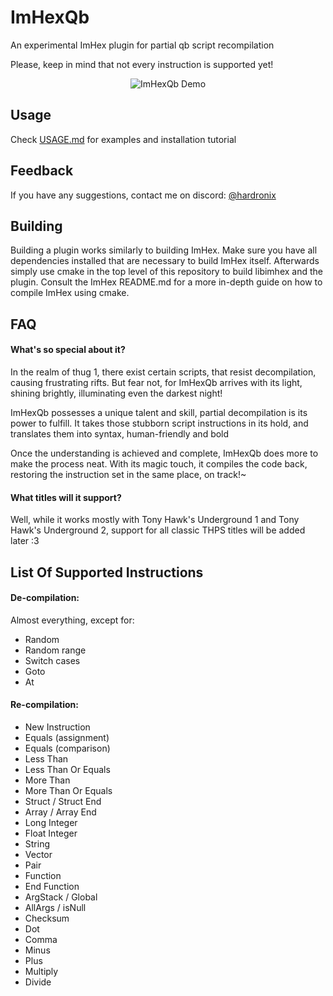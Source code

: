 # ImHexQb

An experimental ImHex plugin for partial qb script recompilation

Please, keep in mind that not every instruction is supported yet!

<p align="center">
    <img src="https://media.giphy.com/media/B4FJnPMsakfFU3xHL6/giphy.gif" alt="ImHexQb Demo">
</p>

## Usage
Check [USAGE.md](https://github.com/hardronix122/imhexqb/blob/master/USAGE.md) for examples and installation tutorial

## Feedback

If you have any suggestions, contact me on discord: [@hardronix](https://discordapp.com/users/450752497523621908)
## Building

Building a plugin works similarly to building ImHex. Make sure you have all dependencies installed that are necessary to build ImHex itself. Afterwards simply use cmake in the top level of this repository to build libimhex and the plugin. Consult the ImHex README.md for a more in-depth guide on how to compile ImHex using cmake.

## FAQ

#### What's so special about it?

In the realm of thug 1, there exist certain scripts,
that resist decompilation, causing frustrating rifts.
But fear not, for ImHexQb arrives with its light,
shining brightly, illuminating even the darkest night!

ImHexQb possesses a unique talent and skill,
partial decompilation is its power to fulfill.
It takes those stubborn script instructions in its hold,
and translates them into syntax, human-friendly and bold

Once the understanding is achieved and complete,
ImHexQb does more to make the process neat.
With its magic touch, it compiles the code back,
restoring the instruction set in the same place, on track!~

#### What titles will it support?

Well, while it works mostly with Tony Hawk's Underground 1 and Tony Hawk's Underground 2, support for all classic THPS titles will be added later :3
## List Of Supported Instructions

#### De-compilation:
Almost everything, except for:

+ Random
+ Random range
+ Switch cases
+ Goto
+ At

#### Re-compilation:

+ New Instruction
+ Equals (assignment)
+ Equals (comparison)
+ Less Than
+ Less Than Or Equals
+ More Than
+ More Than Or Equals
+ Struct / Struct End
+ Array / Array End
+ Long Integer
+ Float Integer
+ String
+ Vector
+ Pair
+ Function
+ End Function
+ ArgStack / Global
+ AllArgs / isNull
+ Checksum
+ Dot
+ Comma
+ Minus
+ Plus
+ Multiply
+ Divide